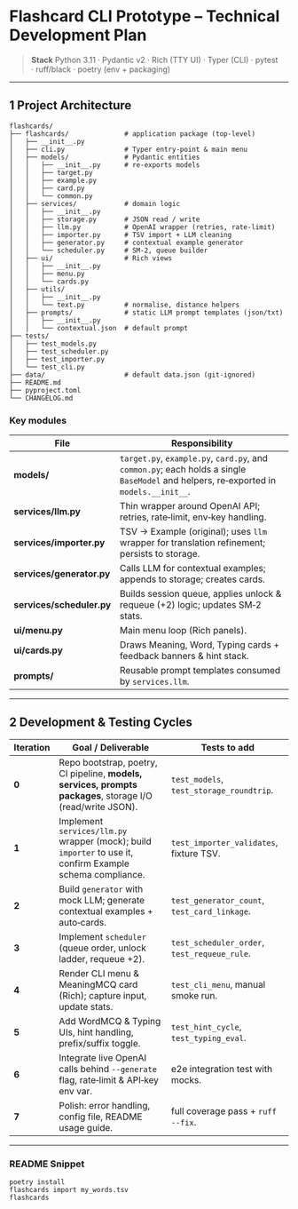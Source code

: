 # Flashcard CLI Prototype – Technical Development Plan

> **Stack** Python 3.11 · Pydantic v2 · Rich (TTY UI) · Typer (CLI) · pytest · ruff/black · poetry (env + packaging)

---

## 1 Project Architecture

```
flashcards/
├── flashcards/              # application package (top‑level)
│   ├── __init__.py
│   ├── cli.py               # Typer entry‑point & main menu
│   ├── models/              # Pydantic entities
│   │   ├── __init__.py      # re‑exports models
│   │   ├── target.py
│   │   ├── example.py
│   │   ├── card.py
│   │   └── common.py
│   ├── services/            # domain logic
│   │   ├── __init__.py
│   │   ├── storage.py       # JSON read / write
│   │   ├── llm.py           # OpenAI wrapper (retries, rate‑limit)
│   │   ├── importer.py      # TSV import + LLM cleaning
│   │   ├── generator.py     # contextual example generator
│   │   └── scheduler.py     # SM‑2, queue builder
│   ├── ui/                  # Rich views
│   │   ├── __init__.py
│   │   ├── menu.py
│   │   └── cards.py
│   ├── utils/
│   │   ├── __init__.py
│   │   └── text.py          # normalise, distance helpers
│   ├── prompts/             # static LLM prompt templates (json/txt)
│   │   ├── __init__.py
│   │   └── contextual.json  # default prompt
├── tests/
│   ├── test_models.py
│   ├── test_scheduler.py
│   ├── test_importer.py
│   └── test_cli.py
├── data/                    # default data.json (git‑ignored)
├── README.md
├── pyproject.toml
└── CHANGELOG.md
```

### Key modules

| File                      | Responsibility                                                                                                                        |
| ------------------------- | ------------------------------------------------------------------------------------------------------------------------------------- |
| **models/**               | `target.py`, `example.py`, `card.py`, and `common.py`; each holds a single `BaseModel` and helpers, re‑exported in `models.__init__`. |
| **services/llm.py**       | Thin wrapper around OpenAI API; retries, rate‑limit, env‑key handling.                                                                |
| **services/importer.py**  | TSV → Example (original); uses `llm` wrapper for translation refinement; persists to storage.                                         |
| **services/generator.py** | Calls LLM for contextual examples; appends to storage; creates cards.                                                                 |
| **services/scheduler.py** | Builds session queue, applies unlock & requeue (+2) logic; updates SM‑2 stats.                                                        |
| **ui/menu.py**            | Main menu loop (Rich panels).                                                                                                         |
| **ui/cards.py**           | Draws Meaning, Word, Typing cards + feedback banners & hint stack.                                                                    |
| **prompts/**              | Reusable prompt templates consumed by `services.llm`.                                                                                 |

---

## 2 Development & Testing Cycles

| Iteration | Goal / Deliverable                                                                                          | Tests to add                                 |
| --------- | ----------------------------------------------------------------------------------------------------------- | -------------------------------------------- |
| **0**     | Repo bootstrap, poetry, CI pipeline, **models, services, prompts packages**, storage I/O (read/write JSON). | `test_models`, `test_storage_roundtrip`.     |
| **1**     | Implement `services/llm.py` wrapper (mock); build `importer` to use it, confirm Example schema compliance.  | `test_importer_validates`, fixture TSV.      |
| **2**     | Build `generator` with mock LLM; generate contextual examples + auto‑cards.                                 | `test_generator_count`, `test_card_linkage`. |
| **3**     | Implement `scheduler` (queue order, unlock ladder, requeue +2).                                             | `test_scheduler_order`, `test_requeue_rule`. |
| **4**     | Render CLI menu & MeaningMCQ card (Rich); capture input, update stats.                                      | `test_cli_menu`, manual smoke run.           |
| **5**     | Add WordMCQ & Typing UIs, hint handling, prefix/suffix toggle.                                              | `test_hint_cycle`, `test_typing_eval`.       |
| **6**     | Integrate live OpenAI calls behind `--generate` flag, rate‑limit & API‑key env var.                         | e2e integration test with mocks.             |
| **7**     | Polish: error handling, config file, README usage guide.                                                    | full coverage pass + `ruff --fix`.           |

---

### README Snippet

```
poetry install
flashcards import my_words.tsv
flashcards
```

